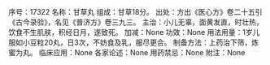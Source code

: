 序号：17322
名称：甘草丸
组成：甘草18分。
出处：方出《医心方》卷二十五引《古今录验》，名见《普济方》卷三九三。
主治：小儿无辜，面黄发直，时壮热，饮食不生肌肤，积经日月，遂致死。
加减：None
功效：None
用法用量：1岁儿服如小豆粒20丸，日3次，不妨食及乳，服尽更合。
制备方法：上药治下筛，炼蜜为丸。
临床应用：None
各家论述：None
用药禁忌：None
附注：None

